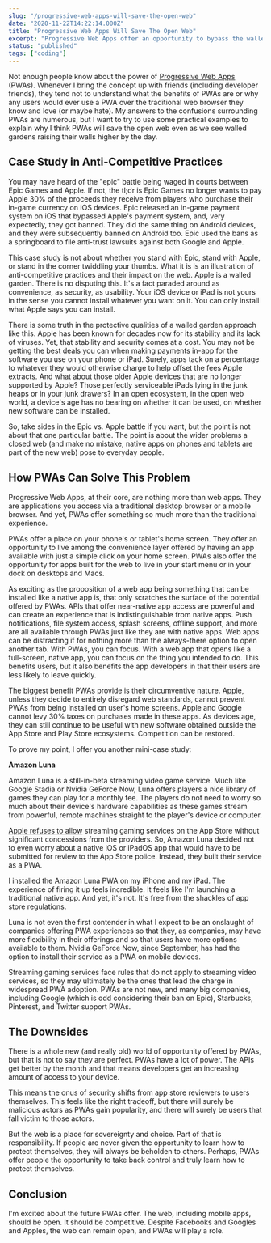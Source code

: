 ```yaml
---
slug: "/progressive-web-apps-will-save-the-open-web"
date: "2020-11-22T14:22:14.000Z"
title: "Progressive Web Apps Will Save The Open Web"
excerpt: "Progressive Web Apps offer an opportunity to bypass the walled gardens of app stores and can help return us to an open web."
status: "published"
tags: ["coding"]
---
```

Not enough people know about the power of [Progressive Web Apps](<https://web.dev/tags/progressive-web-apps/>) (PWAs). Whenever I bring the concept up with friends (including developer friends), they tend not to understand what the benefits of PWAs are or why any users would ever use a PWA over the traditional web browser they know and love (or maybe hate). My answers to the confusions surrounding PWAs are numerous, but I want to try to use some practical examples to explain why I think PWAs will save the open web even as we see walled gardens raising their walls higher by the day.

## Case Study in Anti-Competitive Practices

You may have heard of the "epic" battle being waged in courts between Epic Games and Apple. If not, the tl;dr is Epic Games no longer wants to pay Apple 30% of the proceeds they receive from players who purchase their in-game currency on iOS devices. Epic released an in-game payment system on iOS that bypassed Apple's payment system, and, very expectedly, they got banned. They did the same thing on Android devices, and they were subsequently banned on Android too. Epic used the bans as a springboard to file anti-trust lawsuits against both Google and Apple.

This case study is not about whether you stand with Epic, stand with Apple, or stand in the corner twiddling your thumbs. What it is is an illustration of anti-competitive practices and their impact on the web. Apple is a walled garden. There is no disputing this. It's a fact paraded around as convenience, as security, as usability. Your iOS device or iPad is not yours in the sense you cannot install whatever you want on it. You can only install what Apple says you can install.

There is some truth in the protective qualities of a walled garden approach like this. Apple has been known for decades now for its stability and its lack of viruses. Yet, that stability and security comes at a cost. You may not be getting the best deals you can when making payments in-app for the software you use on your phone or iPad. Surely, apps tack on a percentage to whatever they would otherwise charge to help offset the fees Apple extracts. And what about those older Apple devices that are no longer supported by Apple? Those perfectly serviceable iPads lying in the junk heaps or in your junk drawers? In an open ecosystem, in the open web world, a device's age has no bearing on whether it can be used, on whether new software can be installed.

So, take sides in the Epic vs. Apple battle if you want, but the point is not about that one particular battle. The point is about the wider problems a closed web (and make no mistake, native apps on phones and tablets are part of the new web) pose to everyday people.

## How PWAs Can Solve This Problem

Progressive Web Apps, at their core, are nothing more than web apps. They are applications you access via a traditional desktop browser or a mobile browser. And yet, PWAs offer something so much more than the traditional experience.

PWAs offer a place on your phone's or tablet's home screen. They offer an opportunity to live among the convenience layer offered by having an app available with just a simple click on your home screen. PWAs also offer the opportunity for apps built for the web to live in your start menu or in your dock on desktops and Macs.

As exciting as the proposition of a web app being something that can be installed like a native app is, that only scratches the surface of the potential offered by PWAs. APIs that offer near-native app access are powerful and can create an experience that is indistinguishable from native apps. Push notifications, file system access, splash screens, offline support, and more are all available through PWAs just like they are with native apps. Web apps can be distracting if for nothing more than the always-there option to open another tab. With PWAs, you can focus. With a web app that opens like a full-screen, native app, you can focus on the thing you intended to do. This benefits users, but it also benefits the app developers in that their users are less likely to leave quickly.

The biggest benefit PWAs provide is their circumventive nature. Apple, unless they decide to entirely disregard web standards, cannot prevent PWAs from being installed on user's home screens. Apple and Google cannot levy 30% taxes on purchases made in these apps. As devices age, they can still continue to be useful with new software obtained outside the App Store and Play Store ecosystems. Competition can be restored.

To prove my point, I offer you another mini-case study:

**Amazon Luna**

Amazon Luna is a still-in-beta streaming video game service. Much like Google Stadia or Nvidia GeForce Now, Luna offers players a nice library of games they can play for a monthly fee. The players do not need to worry so much about their device's hardware capabilities as these games stream from powerful, remote machines straight to the player's device or computer.

[Apple refuses to allow](<https://www.theverge.com/2020/9/18/20912689/apple-cloud-gaming-streaming-xcloud-stadia-app-store-guidelines-rules>) streaming gaming services on the App Store without significant concessions from the providers. So, Amazon Luna decided not to even worry about a native iOS or iPadOS app that would have to be submitted for review to the App Store police. Instead, they built their service as a PWA.

I installed the Amazon Luna PWA on my iPhone and my iPad. The experience of firing it up feels incredible. It feels like I'm launching a traditional native app. And yet, it's not. It's free from the shackles of app store regulations.

Luna is not even the first contender in what I expect to be an onslaught of companies offering PWA experiences so that they, as companies, may have more flexibility in their offerings and so that users have more options available to them. Nvidia GeForce Now, since September, has had the option to install their service as a PWA on mobile devices.

Streaming gaming services face rules that do not apply to streaming video services, so they may ultimately be the ones that lead the charge in widespread PWA adoption. PWAs are not new, and many big companies, including Google (which is odd considering their ban on Epic), Starbucks, Pinterest, and Twitter support PWAs.

## The Downsides

There is a whole new (and really old) world of opportunity offered by PWAs, but that is not to say they are perfect. PWAs have a lot of power. The APIs get better by the month and that means developers get an increasing amount of access to your device.

This means the onus of security shifts from app store reviewers to users themselves. This feels like the right tradeoff, but there will surely be malicious actors as PWAs gain popularity, and there will surely be users that fall victim to those actors.

But the web is a place for sovereignty and choice. Part of that is responsibility. If people are never given the opportunity to learn how to protect themselves, they will always be beholden to others. Perhaps, PWAs offer people the opportunity to take back control and truly learn how to protect themselves.

## Conclusion

I'm excited about the future PWAs offer. The web, including mobile apps, should be open. It should be competitive. Despite Facebooks and Googles and Apples, the web can remain open, and PWAs will play a role.


  